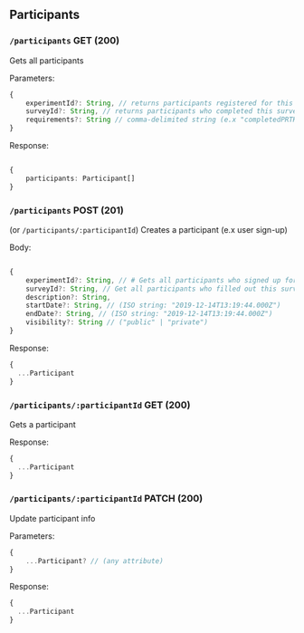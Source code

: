 ## Participants

### `/participants` GET (200)

Gets all participants

Parameters:

```ts
{
    experimentId?: String, // returns participants registered for this experiment
    surveyId?: String, // returns participants who completed this survey
    requirements?: String // comma-delimited string (e.x "completedPRTK=false,knownWordCount=559")
}
```

Response:

```ts

{
    participants: Participant[]
}

```

### `/participants` POST (201)

(or `/participants/:participantId`)
Creates a participant (e.x user sign-up)

Body:

```ts

{
    experimentId?: String, // # Gets all participants who signed up for this experiment
    surveyId?: String, // Get all participants who filled out this survey
    description?: String,
    startDate?: String, // (ISO string: "2019-12-14T13:19:44.000Z")
    endDate?: String, // (ISO string: "2019-12-14T13:19:44.000Z")
    visibility?: String // ("public" | "private")
}

```

Response:

```ts
{
  ...Participant
}
```

### `/participants/:participantId` GET (200)

Gets a participant

Response:

```ts
{
  ...Participant
}
```

### `/participants/:participantId` PATCH (200)

Update participant info

Parameters:

```ts
{
    ...Participant? // (any attribute)
}
```

Response:

```ts
{
  ...Participant
}
```
